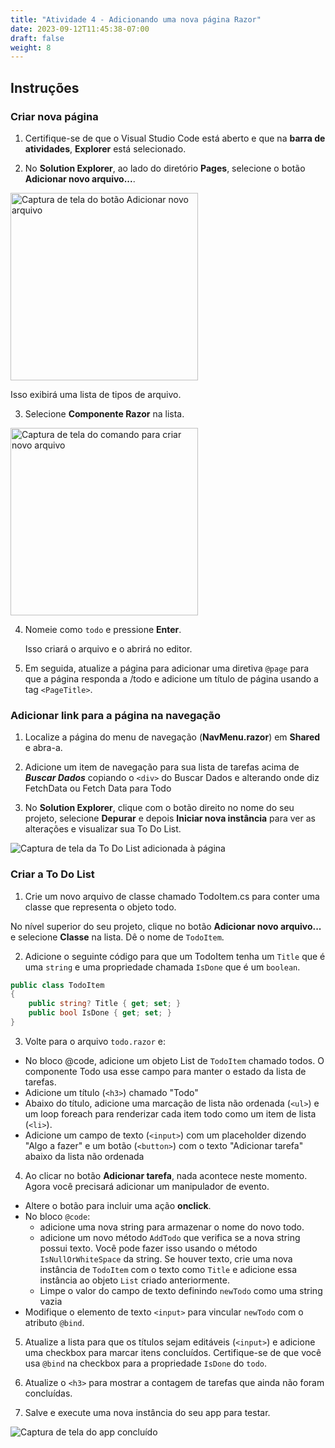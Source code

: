 ```yaml
---
title: "Atividade 4 - Adicionando uma nova página Razor"
date: 2023-09-12T11:45:38-07:00
draft: false
weight: 8
---
```


## Instruções

### Criar nova página

1. Certifique-se de que o Visual Studio Code está aberto e que na **barra de atividades**, **Explorer** está selecionado.

2. No **Solution Explorer**, ao lado do diretório **Pages**, selecione o botão **Adicionar novo arquivo...**.

<img src="../media/add-new-file.png" width="300" alt="Captura de tela do botão Adicionar novo arquivo" />

Isso exibirá uma lista de tipos de arquivo.

3. Selecione **Componente Razor** na lista.

<img src="../media/select-razor-component.png" width="300" alt="Captura de tela do comando para criar novo arquivo" />

4. Nomeie como ```todo``` e pressione **Enter**.

    Isso criará o arquivo e o abrirá no editor.

5. Em seguida, atualize a página para adicionar uma diretiva ```@page``` para que a página responda a /todo e adicione um título de página usando a tag ```<PageTitle>```.

### Adicionar link para a página na navegação

1. Localize a página do menu de navegação (**NavMenu.razor**) em **Shared** e abra-a.

2. Adicione um item de navegação para sua lista de tarefas acima de ***Buscar Dados*** copiando o ```<div>``` do Buscar Dados e alterando onde diz FetchData ou Fetch Data para Todo

3. No **Solution Explorer**, clique com o botão direito no nome do seu projeto, selecione **Depurar** e depois **Iniciar nova instância** para ver as alterações e visualizar sua To Do List.

<img src="../media/empty-todo.png" alt="Captura de tela da To Do List adicionada à página" />

### Criar a To Do List

1. Crie um novo arquivo de classe chamado TodoItem.cs para conter uma classe que representa o objeto todo.

No nível superior do seu projeto, clique no botão **Adicionar novo arquivo...** e selecione **Classe** na lista. Dê o nome de ```TodoItem```.

2. Adicione o seguinte código para que um TodoItem tenha um ```Title``` que é uma ```string``` e uma propriedade chamada ```IsDone``` que é um ```boolean```.

```csharp
public class TodoItem
{
    public string? Title { get; set; }
    public bool IsDone { get; set; }
}
```

3. Volte para o arquivo ```todo.razor``` e:
* No bloco @code, adicione um objeto List de ```TodoItem``` chamado todos. O componente Todo usa esse campo para manter o estado da lista de tarefas.
* Adicione um título (```<h3>```) chamado "Todo"
* Abaixo do título, adicione uma marcação de lista não ordenada (```<ul>```) e um loop foreach para renderizar cada item todo como um item de lista (```<li>```).
* Adicione um campo de texto (```<input>```) com um placeholder dizendo "Algo a fazer" e um botão (```<button>```) com o texto "Adicionar tarefa" abaixo da lista não ordenada

4. Ao clicar no botão **Adicionar tarefa**, nada acontece neste momento. Agora você precisará adicionar um manipulador de evento.

* Altere o botão para incluir uma ação **onclick**.
* No bloco ```@code```:
    * adicione uma nova string para armazenar o nome do novo todo.
    * adicione um novo método ```AddTodo``` que verifica se a nova string possui texto. Você pode fazer isso usando o método ```IsNullOrWhiteSpace``` da string. Se houver texto, crie uma nova instância de ```TodoItem``` com o texto como ```Title``` e adicione essa instância ao objeto ```List``` criado anteriormente.
    * Limpe o valor do campo de texto definindo ```newTodo``` como uma string vazia
* Modifique o elemento de texto ```<input>``` para vincular ```newTodo``` com o atributo ```@bind```.

5. Atualize a lista para que os títulos sejam editáveis (```<input>```) e adicione uma checkbox para marcar itens concluídos. Certifique-se de que você usa ```@bind``` na checkbox para a propriedade ```IsDone``` do ```todo```.

6. Atualize o ```<h3>``` para mostrar a contagem de tarefas que ainda não foram concluídas.

7. Salve e execute uma nova instância do seu app para testar.

<img src="../media/new-todo-list.png" alt="Captura de tela do app concluído" />